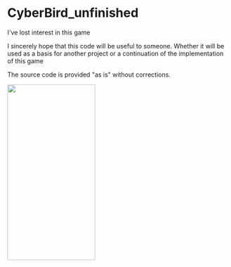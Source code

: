 # CyberBird_unfinished
I've lost interest in this game
  
I sincerely hope that this code will be useful to someone. Whether it will be used as a basis for another project or a continuation of the implementation of this game
  
  
The source code is provided "as is" without corrections.
  

<img src="https://camo.githubusercontent.com/..." data-canonical-src="https://raw.githubusercontent.com/VadimBoev/CyberBird_unfinished/main/screen1.png" width="200" height="400" />
